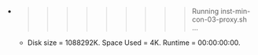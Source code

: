* >>>>>>>>> Running inst-min-con-03-proxy.sh ...
  * Disk size = 1088292K. Space Used = 4K. Runtime = 00:00:00:00.
